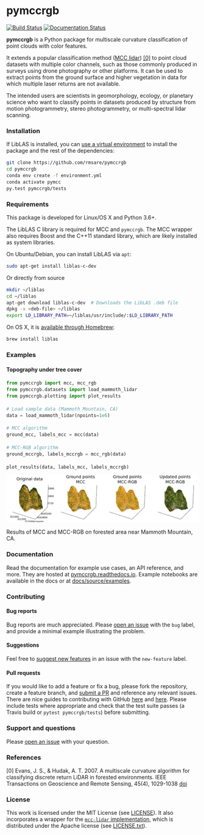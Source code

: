 # pymccrgb

[![Build Status](https://travis-ci.com/rmsare/pymccrgb.svg?branch=master)](https://travis-ci.com/rmsare/pymccrgb)
[![Documentation Status](https://readthedocs.org/projects/pymccrgb/badge/?version=latest)](https://pymccrgb.readthedocs.io/en/latest/?badge=latest)

**pymccrgb** is a Python package for multiscale curvature classification of
point clouds with color features. 

It extends a popular classification method
([MCC lidar](https://sourceforge.net/p/mcclidar/wiki/Home/)) [[0]](#references) to point cloud datasets with multiple color channels, such as those
commonly produced in surveys using drone photography or other platforms. It can be used to extract points from the
ground surface and higher vegetation in data for which multiple laser
returns are not available.

The intended users are scientists in geomorphology, ecology, or planetary science
who want to classify points in datasets produced by structure from motion photogrammetry,
stereo photogrammetry, or multi-spectral lidar scanning.

### Installation

If LibLAS is installed, you can [use a virtual environment](https://docs.conda.io/projects/conda/en/latest/user-guide/tasks/manage-environments.html) to install the package and the rest of the dependencies:

```bash
git clone https://github.com/rmsare/pymccrgb
cd pymccrgb
conda env create -f environment.yml
conda activate pymcc
py.test pymccrgb/tests
```

### Requirements

This package is developed for Linux/OS X and Python 3.6+.

The LibLAS C library is required for MCC and `pymccrgb`. The MCC wrapper also 
requires Boost and the C++11 standard library, which are likely installed as 
system libraries.

On Ubuntu/Debian, you can install LibLAS via `apt`:

```bash
sudo apt-get install liblas-c-dev
```

Or directly from source

```bash
mkdir ~/liblas
cd ~/liblas
apt-get download liblas-c-dev  # Downloads the LibLAS .deb file
dpkg -x <deb-file> ~/liblas
export LD_LIBRARY_PATH=~/liblas/usr/include/:$LD_LIBRARY_PATH
```

On OS X, it is [available through Homebrew](https://liblas.org/start.html#installation):

```bash
brew install liblas
```

### Examples

#### Topography under tree cover

```python
from pymccrgb import mcc, mcc_rgb
from pymccrgb.datasets import load_mammoth_lidar
from pymccrgb.plotting import plot_results

# Load sample data (Mammoth Mountain, CA)
data = load_mammoth_lidar(npoints=1e6)

# MCC algorithm
ground_mcc, labels_mcc = mcc(data)

# MCC-RGB algorithm
ground_mccrgb, labels_mccrgb = mcc_rgb(data)

plot_results(data, labels_mcc, labels_mccrgb)
```

[![MCC results](docs/img/mccrgb.png)]()

Results of MCC and MCC-RGB on forested area near Mammoth Mountain, CA. 

### Documentation

Read the documentation for example use cases, an API reference, and more. They
are hosted at [pymccrgb.readthedocs.io](https://pymccrgb.readthedocs.io). Example
notebooks are available in the docs or at [docs/source/examples](docs/source/examples).

### Contributing

#### Bug reports

Bug reports are much appreciated. Please [open an issue](https://github.com/rmsare/pymccrgb/issues/new) with the `bug` label,
and provide a minimal example illustrating the problem.

#### Suggestions

Feel free to [suggest new features](https://github.com/rmsare/pymccrgb/issues/new) in an issue with the `new-feature` label.

#### Pull requests

If you would like to add a feature or fix a bug, please fork the repository, create a feature branch, and [submit a PR](https://github.com/rmsare/pymccrgb/compare) and reference any relevant issues. There are nice guides to contributing with GitHub [here](https://akrabat.com/the-beginners-guide-to-contributing-to-a-github-project/) and [here](https://yourfirstpr.github.io/). Please include tests where appropriate and check that the test suite passes (a Travis build or `pytest pymccrgb/tests`) before submitting.

### Support and questions

Please [open an issue](https://github.com/rmsare/pymccrgb/issues/new) with your question.

### References

[0] Evans, J. S., & Hudak, A. T. 2007. A multiscale curvature algorithm for classifying discrete return LiDAR in forested environments. IEEE Transactions on Geoscience and Remote Sensing, 45(4), 1029-1038 [doi](https://doi.org/10.1109/TGRS.2006.890412) 

### License

This work is licensed under the MIT License (see [LICENSE](LICENSE)). It also
incorporates a wrapper for the [`mcc-lidar` implementation](https://sourceforge.net/p/mcclidar),
which is distributed under the Apache license (see [LICENSE.txt](https://sourceforge.net/p/mcclidar/code/HEAD/tree/tags/2.1/LICENSE.txt)).

